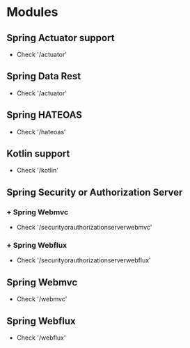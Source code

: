 # Modules
## Spring Actuator support
* Check '/actuator'
## Spring Data Rest
* Check '/actuator'
## Spring HATEOAS
* Check '/hateoas'
## Kotlin support
* Check '/kotlin'
## Spring Security or Authorization Server
### + Spring Webmvc
* Check '/securityorauthorizationserverwebmvc'
### + Spring Webflux
* Check '/securityorauthorizationserverwebflux'
## Spring Webmvc
* Check '/webmvc'
## Spring Webflux
* Check '/webflux'



